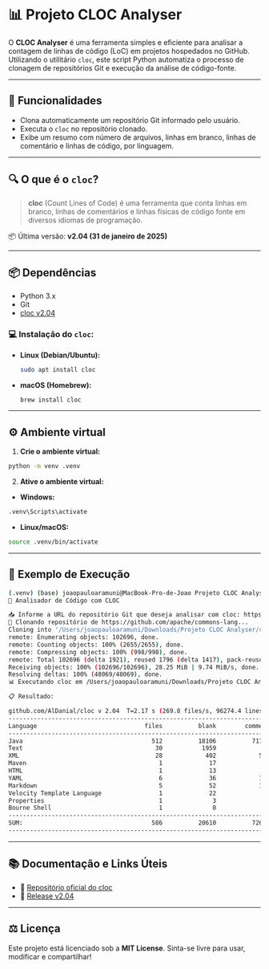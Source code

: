 # 📊 Projeto CLOC Analyser

O **CLOC Analyser** é uma ferramenta simples e eficiente para analisar a contagem de linhas de código (LoC) em projetos hospedados no GitHub. Utilizando o utilitário `cloc`, este script Python automatiza o processo de clonagem de repositórios Git e execução da análise de código-fonte.

---

## 🚀 Funcionalidades

- Clona automaticamente um repositório Git informado pelo usuário.
- Executa o `cloc` no repositório clonado.
- Exibe um resumo com número de arquivos, linhas em branco, linhas de comentário e linhas de código, por linguagem.

---

## 🔍 O que é o `cloc`?

> **cloc** (Count Lines of Code) é uma ferramenta que conta linhas em branco, linhas de comentários e linhas físicas de código fonte em diversos idiomas de programação.

📦 Última versão: **v2.04 (31 de janeiro de 2025)**

---

## 📦 Dependências

- Python 3.x
- Git
- [cloc v2.04](https://github.com/AlDanial/cloc/releases/tag/v2.04)

### 💻 Instalação do `cloc`:

- **Linux (Debian/Ubuntu):**
  ```bash
  sudo apt install cloc
  ```
- **macOS (Homebrew):**
  ```bash
  brew install cloc
  ```

---

## ⚙️ Ambiente virtual

1. **Crie o ambiente virtual:**
```bash
python -m venv .venv
```

2. **Ative o ambiente virtual:**

- **Windows:**
```bash
.venv\Scripts\activate
```

- **Linux/macOS:**
```bash
source .venv/bin/activate
```

---

## 🧪 Exemplo de Execução

```bash
(.venv) (base) joaopauloaramuni@MacBook-Pro-de-Joao Projeto CLOC Analyser % python cloc_analyser.py
🚀 Analisador de Código com CLOC

📥 Informe a URL do repositório Git que deseja analisar com cloc: https://github.com/apache/commons-lang
🔄 Clonando repositório de https://github.com/apache/commons-lang...
Cloning into '/Users/joaopauloaramuni/Downloads/Projeto CLOC Analyser/commons-lang'...
remote: Enumerating objects: 102696, done.
remote: Counting objects: 100% (2655/2655), done.
remote: Compressing objects: 100% (998/998), done.
remote: Total 102696 (delta 1921), reused 1796 (delta 1417), pack-reused 100041 (from 3)
Receiving objects: 100% (102696/102696), 28.25 MiB | 9.74 MiB/s, done.
Resolving deltas: 100% (48069/48069), done.
📊 Executando cloc em /Users/joaopauloaramuni/Downloads/Projeto CLOC Analyser/commons-lang...

📋 Resultado:

github.com/AlDanial/cloc v 2.04  T=2.17 s (269.8 files/s, 96274.4 lines/s)
----------------------------------------------------------------------------------------
Language                              files          blank        comment           code
----------------------------------------------------------------------------------------
Java                                    512          18106          71724          97366
Text                                     30           1959              0          12492
XML                                      28            402            583           4409
Maven                                     1             17             41            942
HTML                                      1             13             16            236
YAML                                      6             36            109            151
Markdown                                  5             52            122            131
Velocity Template Language                1             22             31             88
Properties                                1              3             19              3
Bourne Shell                              1              0              2              2
----------------------------------------------------------------------------------------
SUM:                                    586          20610          72647         115820
----------------------------------------------------------------------------------------

```

---

## 📚 Documentação e Links Úteis

- 🔗 [Repositório oficial do cloc](https://github.com/AlDanial/cloc)
- 📝 [Release v2.04](https://github.com/AlDanial/cloc/releases/tag/v2.04)

---

## ⚖️ Licença

Este projeto está licenciado sob a **MIT License**. Sinta-se livre para usar, modificar e compartilhar!

